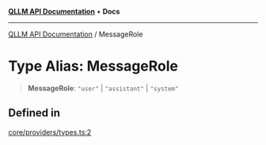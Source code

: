 [**QLLM API Documentation**](../README.md) • **Docs**

***

[QLLM API Documentation](../README.md) / MessageRole

# Type Alias: MessageRole

> **MessageRole**: `"user"` \| `"assistant"` \| `"system"`

## Defined in

[core/providers/types.ts:2](https://github.com/YatchiYa/qllm/blob/c17ead74a8e7150bea6cf408fa2b104235926e7e/packages/qllm-lib/src/core/providers/types.ts#L2)
